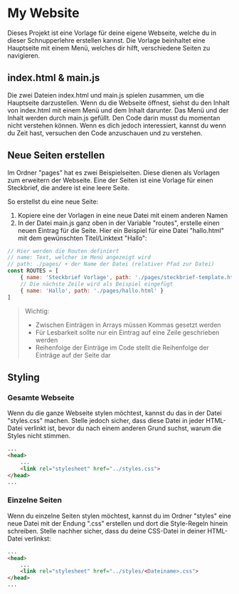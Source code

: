 # My Website

Dieses Projekt ist eine Vorlage für deine eigene Webseite, welche du in dieser Schnupperlehre erstellen kannst.
Die Vorlage beinhaltet eine Hauptseite mit einem Menü, welches dir hilft, verschiedene Seiten zu navigieren.

## index.html & main.js

Die zwei Dateien index.html und main.js spielen zusammen, um die Hauptseite darzustellen. Wenn du die Webseite öffnest, siehst du den Inhalt von index.html mit einem Menü und dem Inhalt darunter. Das Menü und der Inhalt werden durch main.js gefüllt. Den Code darin musst du momentan nicht verstehen können. Wenn es dich jedoch interessiert, kannst du wenn du Zeit hast, versuchen den Code anzuschauen und zu verstehen.

## Neue Seiten erstellen

Im Ordner "pages" hat es zwei Beispielseiten. Diese dienen als Vorlagen zum erweitern der Webseite. Eine der Seiten ist eine Vorlage für einen Steckbrief, die andere ist eine leere Seite. 

So erstellst du eine neue Seite: 
1. Kopiere eine der Vorlagen in eine neue Datei mit einem anderen Namen
2. In der Datei main.js ganz oben in der Variable "routes", erstelle einen neuen Eintrag für die Seite. 
   Hier ein Beispiel für eine Datei "hallo.html" mit dem gewünschten Titel/Linktext "Hallo":

``` javascript
// Hier werden die Routen definiert
// name: Text, welcher im Menü angezeigt wird
// path: ./pages/ + der Name der Datei (relativer Pfad zur Datei)
const ROUTES = [
    { name: 'Steckbrief Vorlage', path: './pages/steckbrief-template.html'},
    // Die nächste Zeile wird als Beispiel eingefügt
    { name: 'Hallo', path: './pages/hallo.html' }
]
```

> Wichtig:  
> - Zwischen Einträgen in Arrays müssen Kommas gesetzt werden
> - Für Lesbarkeit sollte nur ein Eintrag auf eine Zeile geschrieben werden 
> - Reihenfolge der Einträge im Code stellt die Reihenfolge der Einträge auf der Seite dar

## Styling

### Gesamte Webseite
Wenn du die ganze Webseite stylen möchtest, kannst du das in der Datei "styles.css" machen. Stelle jedoch sicher, dass diese Datei in jeder HTML-Datei verlinkt ist, bevor du nach einem anderen Grund suchst, warum die Styles nicht stimmen.
``` html
...
<head>
    ...
    <link rel="stylesheet" href="../styles.css">
</head>
...
```

### Einzelne Seiten
Wenn du einzelne Seiten stylen möchtest, kannst du im Ordner "styles" eine neue Datei mit der Endung ".css" erstellen und dort die Style-Regeln hinein schreiben. Stelle nachher sicher, dass du deine CSS-Datei in deiner HTML-Datei verlinkst:

``` html
...
<head>
    ...
    <link rel="stylesheet" href="../styles/<Dateiname>.css">
</head>
...
```
